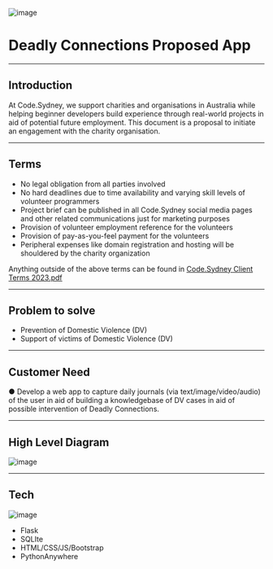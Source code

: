 ![image](https://github.com/codesydney/dcapp/assets/7553347/25eed07a-3632-4f3b-8194-795cf75c9192)
# Deadly Connections Proposed App

---
## Introduction
At Code.Sydney, we support charities and organisations in Australia while helping beginner developers build experience through real-world projects in aid of potential future employment. 
This document is a proposal to initiate an engagement with the charity organisation.      

---
## Terms

- No legal obligation from all parties involved
- No hard deadlines due to time availability and varying skill levels of volunteer programmers
- Project brief can be published in all Code.Sydney social media pages and other related communications just for marketing purposes
- Provision of volunteer employment reference for the volunteers
- Provision of pay-as-you-feel payment for the volunteers
- Peripheral expenses like domain registration and hosting will be shouldered by the charity organization

Anything outside of the above terms can be found in [Code.Sydney Client Terms 2023.pdf](https://github.com/codesydney/dcapp/files/13259280/Code.Sydney.Client.Terms.2023.pdf)


---
## Problem to solve
-	Prevention of Domestic Violence (DV)
-	Support of victims of Domestic Violence (DV)

---
## Customer Need
●	Develop a web app to capture daily journals (via text/image/video/audio) of the user in aid of building a knowledgebase of DV cases in aid of possible intervention of Deadly Connections.

---
## High Level Diagram
![image](https://github.com/codesydney/dcapp/assets/7553347/bf589da3-50e6-40c6-b162-8faf3fa0a101)

---
## Tech
![image](https://github.com/codesydney/dcapp/assets/7553347/d903e978-c3f4-45b6-abca-ab2df971d04c)
- Flask
- SQLIte
- HTML/CSS/JS/Bootstrap
- PythonAnywhere
